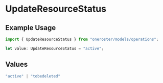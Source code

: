 # UpdateResourceStatus

## Example Usage

```typescript
import { UpdateResourceStatus } from "oneroster/models/operations";

let value: UpdateResourceStatus = "active";
```

## Values

```typescript
"active" | "tobedeleted"
```
